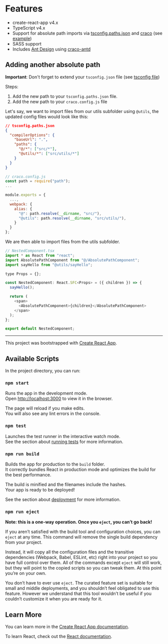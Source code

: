 # Features

- create-react-app v4.x
- TypeScript v4.x
- Support for absolute path imports via [tsconfig.paths.json](./tsconfig.paths.json) and [craco](https://github.com/sharegate/craco) (see [example](./src/components/NestedComponent/NestedComponent.tsx))
- SASS support
- Includes [Ant Design](https://ant.design/) using [craco-antd](https://github.com/FormAPI/craco-antd)

## Adding another absolute path

**Important**: Don't forget to extend your `tsconfig.json` file (see [tsconfig file](./tsconfig.json#L2))

Steps:

1. Add the new path to your `tsconfig.paths.json` file.
2. Add the new path to your `craco.config.js` file

Let's say, we want to import files from our utils subfolder using `@utils`, the updated config files would look like this:

```json
// tsconfig.paths.json
{
  "compilerOptions": {
    "baseUrl": ".",
    "paths": {
      "@/*": ["src/*"],
      "@utils/*": ["src/utils/*"]
    }
  }
}
```

```javascript
// craco.config.js
const path = require("path");
...

module.exports = {
  ...,
  webpack: {
    alias: {
      "@": path.resolve(__dirname, "src/"),
      "@utils": path.resolve(__dirname, "src/utils/"),
    }
  }
};
```

We are then able to import files from the utils subfolder.

```javascript
// NestedComponent.tsx
import * as React from "react";
import AbsolutePathComponent from "@/AbsolutePathComponent";
import sayHello from "@utils/sayHello";

type Props = {};

const NestedComponent: React.SFC<Props> = ({ children }) => {
  sayHello();

  return (
    <span>
      <AbsolutePathComponent>{children}</AbsolutePathComponent>
    </span>
  );
};

export default NestedComponent;
```

---

This project was bootstrapped with [Create React App](https://github.com/facebook/create-react-app).

## Available Scripts

In the project directory, you can run:

### `npm start`

Runs the app in the development mode.<br>
Open [http://localhost:3000](http://localhost:3000) to view it in the browser.

The page will reload if you make edits.<br>
You will also see any lint errors in the console.

### `npm test`

Launches the test runner in the interactive watch mode.<br>
See the section about [running tests](https://facebook.github.io/create-react-app/docs/running-tests) for more information.

### `npm run build`

Builds the app for production to the `build` folder.<br>
It correctly bundles React in production mode and optimizes the build for the best performance.

The build is minified and the filenames include the hashes.<br>
Your app is ready to be deployed!

See the section about [deployment](https://facebook.github.io/create-react-app/docs/deployment) for more information.

### `npm run eject`

**Note: this is a one-way operation. Once you `eject`, you can’t go back!**

If you aren’t satisfied with the build tool and configuration choices, you can `eject` at any time. This command will remove the single build dependency from your project.

Instead, it will copy all the configuration files and the transitive dependencies (Webpack, Babel, ESLint, etc) right into your project so you have full control over them. All of the commands except `eject` will still work, but they will point to the copied scripts so you can tweak them. At this point you’re on your own.

You don’t have to ever use `eject`. The curated feature set is suitable for small and middle deployments, and you shouldn’t feel obligated to use this feature. However we understand that this tool wouldn’t be useful if you couldn’t customize it when you are ready for it.

## Learn More

You can learn more in the [Create React App documentation](https://facebook.github.io/create-react-app/docs/getting-started).

To learn React, check out the [React documentation](https://reactjs.org/).
